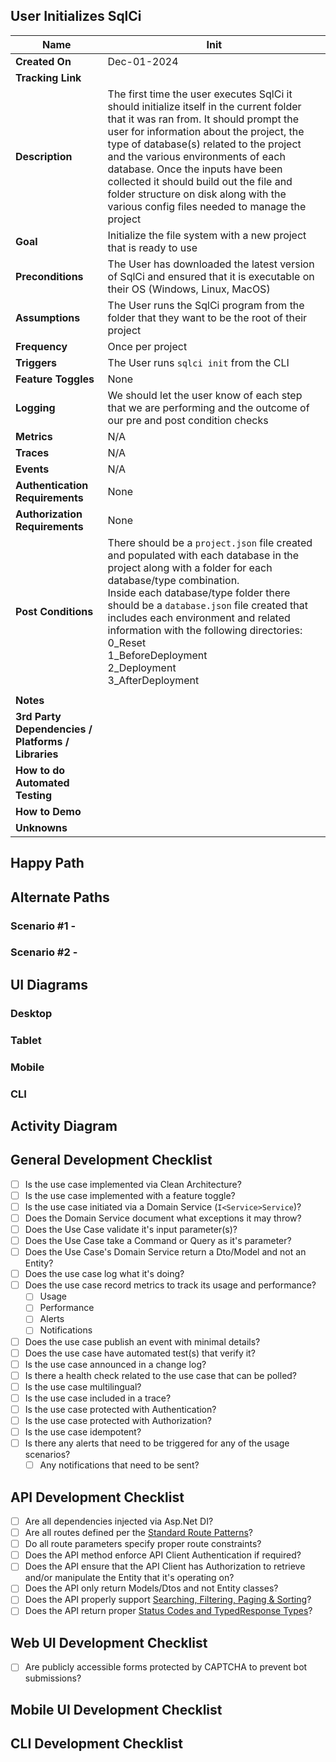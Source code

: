 ## User Initializes SqlCi

| Name                                               | Init                                                         |
| -------------------------------------------------- | ------------------------------------------------------------ |
| **Created On**                                     | Dec-01-2024                                                  |
| **Tracking Link**                                  |                                                              |
| **Description**                                    | The first time the user executes SqlCi it should initialize itself in the current folder that it was ran from. It should prompt the user for information about the project, the type of database(s) related to the project and the various environments of each database. Once the inputs have been collected it should build out the file and folder structure on disk along with the various config files needed to manage the project |
| **Goal**                                           | Initialize the file system with a new project that is ready to use |
| **Preconditions**                                  | The User has downloaded the latest version of SqlCi and ensured that it is executable on their OS (Windows, Linux, MacOS) |
| **Assumptions**                                    | The User runs the SqlCi program from the folder that they want to be the root of their project |
| **Frequency**                                      | Once per project                                             |
| **Triggers**                                       | The User runs `sqlci init` from the CLI                      |
| **Feature Toggles**                                | None                                                         |
| **Logging**                                        | We should let the user know of each step that we are performing and the outcome of our pre and post condition checks |
| **Metrics**                                        | N/A                                                          |
| **Traces**                                         | N/A                                                          |
| **Events**                                         | N/A                                                          |
| **Authentication Requirements**                    | None                                                         |
| **Authorization Requirements**                     | None                                                         |
| **Post Conditions**                                | There should be a `project.json` file created and populated with each database in the project along with a folder for each database/type combination.<br />Inside each database/type folder there should be a `database.json` file created that includes each environment and related information with the following directories:<br />0_Reset<br />1_BeforeDeployment<br />2_Deployment<br />3_AfterDeployment |
|                                                    |                                                              |
| **Notes**                                          |                                                              |
| **3rd Party Dependencies / Platforms / Libraries** |                                                              |
| **How to do Automated Testing**                    |                                                              |
| **How to Demo**                                    |                                                              |
| **Unknowns**                                       |                                                              |

## Happy Path

## Alternate Paths

### Scenario #1 - <Some Bad Path>
### Scenario #2 - <Some Other Bad Path>

## UI Diagrams

### Desktop

### Tablet

### Mobile

### CLI

## Activity Diagram

## General Development Checklist

- [ ] Is the use case implemented via Clean Architecture?
- [ ] Is the use case implemented with a feature toggle?
- [ ] Is the use case initiated via a Domain Service (`I<Service>Service`)?
- [ ] Does the Domain Service document what exceptions it may throw?
- [ ] Does the Use Case validate it's input parameter(s)?
- [ ] Does the Use Case take a Command or Query as it's parameter?
- [ ] Does the Use Case's Domain Service return a Dto/Model and not an Entity?
- [ ] Does the use case log what it's doing?
- [ ] Does the use case record metrics to track its usage and performance?
	- [ ] Usage
	- [ ] Performance
	- [ ] Alerts
	- [ ] Notifications
- [ ] Does the use case publish an event with minimal details?
- [ ] Does the use case have automated test(s) that verify it?
- [ ] Is the use case announced in a change log?
- [ ] Is there a health check related to the use case that can be polled?
- [ ] Is the use case multilingual?
- [ ] Is the use case included in a trace?
- [ ] Is the use case protected with Authentication?
- [ ] Is the use case protected with Authorization?
- [ ] Is the use case idempotent?
- [ ] Is there any alerts that need to be triggered for any of the usage scenarios?
	- [ ] Any notifications that need to be sent?

## API Development Checklist
- [ ] Are all dependencies injected via Asp.Net DI?
- [ ] Are all routes defined per the [Standard Route Patterns](onenote:Minimal%20APIs.one#Route%20Templates%20%20Patterns&section-id={CDEE1127-2365-4EF0-A3E8-895D1C9282B6}&page-id={DED95261-2A9C-402A-91D5-E6989BBE5F46}&end&base-path=https://d.docs.live.net/21299d8254c6b649/OneNote/Wes's%20Notebook/03_Resources)?
- [ ] Do all route parameters specify proper route constraints?
- [ ] Does the API method enforce API Client Authentication if required?
- [ ] Does the API ensure that the API Client has Authorization to retrieve and/or manipulate the Entity that it's operating on?
- [ ] Does the API only return Models/Dtos and not Entity classes?
- [ ] Does the API properly support [Searching, Filtering, Paging & Sorting](onenote:Minimal%20APIs.one#Request%20\%20Response%20Modelling&section-id={CDEE1127-2365-4EF0-A3E8-895D1C9282B6}&page-id={54A341C6-8BD8-4ED8-9380-49BC969D86E2}&end&base-path=https://d.docs.live.net/21299d8254c6b649/OneNote/Wes's%20Notebook/03_Resources)?
- [ ] Does the API return proper [Status Codes and TypedResponse Types](onenote:Minimal%20APIs.one#Status%20Codes%20%20Responses&section-id={CDEE1127-2365-4EF0-A3E8-895D1C9282B6}&page-id={DD1ED733-5DCF-4902-B8DA-F3EA56B6462E}&end&base-path=https://d.docs.live.net/21299d8254c6b649/OneNote/Wes's%20Notebook/03_Resources)?

## Web UI Development Checklist
- [ ] Are publicly accessible forms protected by CAPTCHA to prevent bot submissions?

## Mobile UI Development Checklist

## CLI Development Checklist

